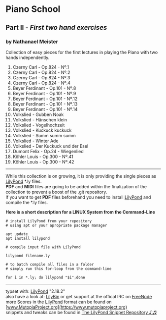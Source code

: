 # Piano School
## Part II - *First two hand exercises*
### by Nathanael Meister

Collection of easy pieces for the first lectures in
playing the Piano with two hands independently.

1. Czerny Carl - Op.824 - Nº.1
2. Czerny Carl - Op.824 - Nº.2
3. Czerny Carl - Op.824 - Nº.3
4. Czerny Carl - Op.824 - Nº.4
5. Beyer Ferdinant - Op.101 - Nº.8
6. Beyer Ferdinant - Op.101 - Nº.9
9. Beyer Ferdinant - Op.101 - Nº.12
10. Beyer Ferdinant - Op.101 - Nº.13
11. Beyer Ferdinant - Op.101 - Nº.14
12. Volkslied - Gubben Noak
13. Volkslied - Hänschen klein
14. Volkslied - Vogelhochzeit
15. Volkslied - Kuckuck kuckuck
16. Volkslied - Summ summ summ
17. Volkslied - Winter Ade
18. Volkslied - Der Kuckuck und der Esel
40. Dumont Felix - Op.24 - Wiegenlied
41. Köhler Louis - Op.300 - Nº.41
42. Köhler Louis - Op.300 - Nº.42

_____________________________________________________________

While this collection is on growing, it is only providing the single pieces as [LilyPond](http://lilypond.org) *.ly files.  
**PDF** and **MIDI** files are going to be added within the finalization of the collection to prevent a boost of the .git repository.  
If you want to get **PDF** files beforehand you need to install [LilyPond](http://lilypond.org) and compile the *.ly files.

**Here is a short description for a LINUX System from the Command-Line**

```
# install LilyPond from your repository
# using apt or your apropriate package manager

apt update
apt install lilypond

# compile input file with LilyPond

lilypond filename.ly

# to batch compile all files in a folder
# simply run this for-loop from the command-line

for i in *.ly; do lilypond "$i";done
```
_____________________________________________________________

typset with: [LilyPond](http://lilypond.org) "2.18.2"  
also have a look at: [LilyBin](http://lilybin.com)
or get support at the offical IRC on [FreeNode](http://webchat.freenode.net/?channels=lilypond)  
more Scores in the [LilyPond](http://lilypond.org) format can be found on [www.MutopiaProject.org](https://www.mutopiaproject.org)  
snippets and tweaks can be found in [The LilyPond Snippet Repository ♪♫](http://lsr.di.unimi.it/LSR/Search) 
